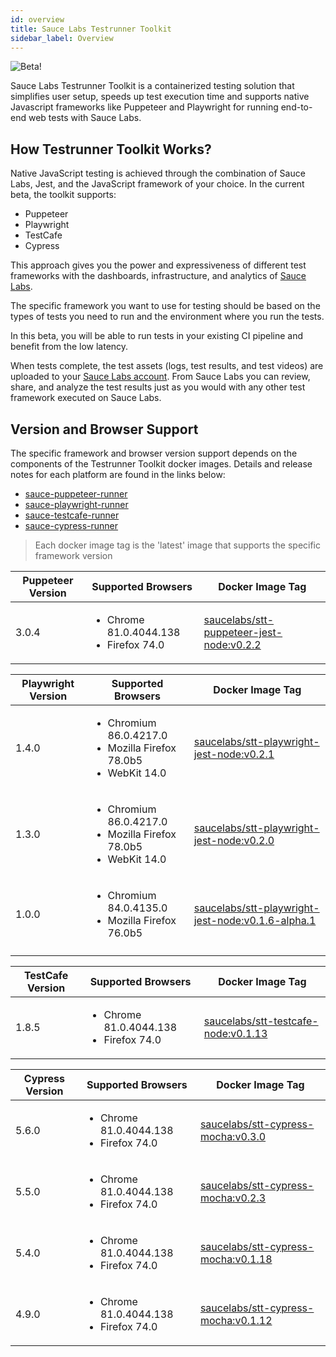 ```yaml
---
id: overview
title: Sauce Labs Testrunner Toolkit                                  
sidebar_label: Overview
---
```

<img src="https://img.shields.io/badge/beta!-blue?style=for-the-badge" align="left" title="Beta!">
<br />

Sauce Labs Testrunner Toolkit is a containerized testing solution that simplifies user setup, speeds up test execution time and supports native Javascript frameworks like Puppeteer and Playwright for running end-to-end web tests with Sauce Labs.

## How Testrunner Toolkit Works?
Native JavaScript testing is achieved through the combination of Sauce Labs, Jest, and the
JavaScript framework of your choice. In the current beta, the toolkit supports:

* Puppeteer
* Playwright
* TestCafe
* Cypress

This approach gives you the power and expressiveness of different test frameworks with the dashboards, infrastructure, and analytics of [Sauce Labs](https://saucelabs.com/). 

The specific framework you want to use for testing should be based on the types of tests you
need to run and the environment where you run the tests. 

In this beta, you will be able to run tests in your existing CI pipeline and benefit from the low latency. 

When tests complete, the test assets (logs, test results, and test videos) are uploaded to your [Sauce Labs account](https://app.saucelabs.com). From Sauce Labs you can review, share, and analyze the test results just as you would with any other test framework executed on Sauce Labs.

## Version and Browser Support

The specific framework and browser version support depends on the components of the Testrunner Toolkit docker images. Details and release notes for each platform are found in the links below:

* [sauce-puppeteer-runner](https://github.com/saucelabs/sauce-puppeteer-runner)
* [sauce-playwright-runner](https://github.com/saucelabs/sauce-playwright-runner)
* [sauce-testcafe-runner](https://github.com/saucelabs/sauce-testcafe-runner)
* [sauce-cypress-runner](https://github.com/saucelabs/sauce-cypress-runner)

> Each docker image tag is the 'latest' image that supports the specific framework version

<!--DOCUSAURUS_CODE_TABS-->
<!--Puppeteer-->

| Puppeteer Version | Supported Browsers                | Docker Image Tag                         |
|---------|-----------------------------------|------------------------------------------|
| 3.0.4   | <ul><li>Chrome 81.0.4044.138</li> <li>Firefox 74.0</li></ul> | [saucelabs/stt-puppeteer-jest-node:v0.2.2](https://hub.docker.com/layers/saucelabs/stt-puppeteer-jest-node/v0.2.2/images/sha256-ed9eed4ec107666858e4644d9b44ebab144cf5b68f0cae155edd22be3b146cb2?context=explore) |

<!--Playwright-->

| Playwright Version | Supported Browsers                                      | Docker Image Tag                                  |
|---------|---------------------------------------------------------|---------------------------------------------------|
| 1.4.0   | <ul><li>Chromium 86.0.4217.0</li> <li>Mozilla Firefox 78.0b5</li> <li>WebKit 14.0</li></ul> | [saucelabs/stt-playwright-jest-node:v0.2.1](https://hub.docker.com/layers/saucelabs/stt-playwright-jest-node/v0.2.1/images/sha256-4084258641418233491812a61f47ef3da7baf2dd8ae0d54e1a3125fb1fd5cf42?context=explore)         |
| 1.3.0   | <ul><li>Chromium 86.0.4217.0</li> <li>Mozilla Firefox 78.0b5</li> <li>WebKit 14.0</li></ul> | [saucelabs/stt-playwright-jest-node:v0.2.0](https://hub.docker.com/layers/saucelabs/stt-playwright-jest-node/v0.2.0/images/sha256-3f98d1d68ecb82ecf16ca72ba3d3ff75ab5c4f9e85edfe7b631069ecd2a18067?context=explore)         |
| 1.0.0   | <ul><li>Chromium 84.0.4135.0</li> <li>Mozilla Firefox 76.0b5</li></ul>             | [saucelabs/stt-playwright-jest-node:v0.1.6-alpha.1](https://hub.docker.com/layers/saucelabs/stt-playwright-jest-node/v0.1.6-alpha.1/images/sha256-301dbb659245c403b144972e06bc26a859f969e8bda2c3abbdd1756ecd692e2a?context=explore) |
|         |                                                         |                                                   |
<!--TestCafe-->
| TestCafe Version | Supported Browsers                | Docker Image Tag                    |
|---------|-----------------------------------|-------------------------------------|
| 1.8.5   | <ul><li>Chrome 81.0.4044.138</li><li>Firefox 74.0</li></ul> | [saucelabs/stt-testcafe-node:v0.1.13](https://hub.docker.com/layers/saucelabs/stt-testcafe-node/v0.1.13/images/sha256-698c954f254b3a68ba57b8ed0f6f87becf0dc7686998e02e197f306e0002fa10?context=explore) |

<!--Cypress-->

| Cypress Version | Supported Browsers                     | Docker Image Tag                    |
|---------|----------------------------------------|-------------------------------------|
| 5.6.0   | <ul><li>Chrome 81.0.4044.138</li><li>Firefox 74.0</li></ul> | [saucelabs/stt-cypress-mocha:v0.3.0](https://hub.docker.com/layers/saucelabs/stt-cypress-mocha-node/v0.3.0/images/sha256-a93da0cc76f4eb775f696a159a5f06b34df7a9248b2df0c4363724da8d83633e?context=explore)  |
| 5.5.0   | <ul><li>Chrome 81.0.4044.138</li><li>Firefox 74.0</li></ul>  | [saucelabs/stt-cypress-mocha:v0.2.3](https://hub.docker.com/layers/saucelabs/stt-cypress-mocha-node/v0.2.3/images/sha256-95b25c5a85624779c2ed9aaa82a6ca76e770a77e487936e6814f9f9c95dc1e52?context=explore)  |
| 5.4.0   | <ul><li>Chrome 81.0.4044.138</li><li>Firefox 74.0</li></ul>  | [saucelabs/stt-cypress-mocha:v0.1.18](https://hub.docker.com/layers/saucelabs/stt-cypress-mocha-node/v0.1.18/images/sha256-1709f9e55223267b0a63b33fa9f00a84920dd1c175dcd33ee0fababf5abfed50?context=explore) |
| 4.9.0   | <ul><li>Chrome 81.0.4044.138</li><li>Firefox 74.0</li></ul>  | [saucelabs/stt-cypress-mocha:v0.1.12](https://hub.docker.com/layers/saucelabs/stt-cypress-mocha-node/v0.1.12/images/sha256-7c8d0ce5bc1b0260375345bfba71e9d76dfff97fd223da0aa570e8f4715ba075?context=explore) |

<!--END_DOCUSAURUS_CODE_TABS-->